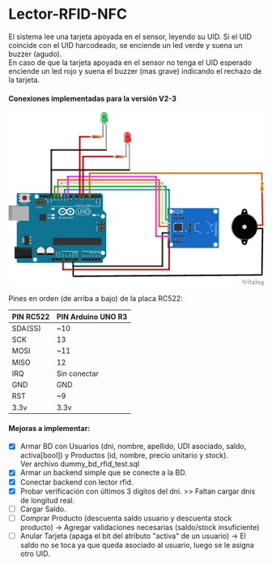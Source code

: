 # Lector-RFID-NFC

El sistema lee una tarjeta apoyada en el sensor, leyendo su UID. Si el UID coincide con el UID harcodeado, se enciende un led verde y suena un buzzer (agudo).
<br> En caso de que la tarjeta apoyada en el sensor no tenga el UID esperado enciende un led rojo y suena el buzzer (mas grave) indicando el rechazo de la tarjeta.

#### Conexiones implementadas para la versión V2-3
![conexiones arduino](https://raw.githubusercontent.com/Ignaciodibella/Lector-RFID-NFC/main/recursos/RFID-V2-3.png)

Pines en orden (de arriba a bajo) de la placa RC522:

|PIN RC522 | PIN Arduino UNO R3|
|----------|-------------------|
|SDA(SS)   |~10                |
|SCK       |13                 |
|MOSI      |~11                |
|MISO      |12                 |
|IRQ       |Sin conectar       |
|GND       |GND                |
|RST       |~9                 |
|3.3v      |3.3v               |



#### Mejoras a implementar:
- [x] Armar BD con Usuarios (dni, nombre, apellido, UDI asociado, saldo, activa[bool]) y Productos (id, nombre, precio unitario y stock).
      <br>Ver archivo dummy_bd_rfid_test.sql
- [x] Armar un backend simple que se conecte a la BD.
- [x] Conectar backend con lector rfid.
- [x] Probar verificación con últimos 3 dígitos del dni. >> Faltan cargar dnis de longitud real.
- [ ] Cargar Saldo.
- [ ] Comprar Producto (descuenta saldo usuario y descuenta stock producto) -> Agregar validaciones necesarias (saldo/stock insuficiente)
- [ ] Anular Tarjeta (apaga el bit del atributo "activa" de un usuario) -> El saldo no se toca ya que queda asociado al usuario, luego se le asigna otro UID.
